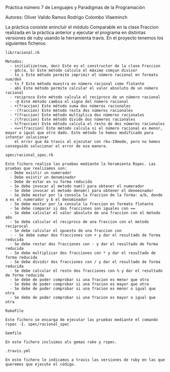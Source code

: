 
Práctica número 7 de Lenguajes y Paradigmas de la Programación

Autores: Oliver Valido Ramos Rodrigo Colombo Vlaeminch

La práctica consiste enincluir el módulo Comparable en la clase Fraccion realizada en la práctica anterior y ejecutar el programa en distintas versiones
de ruby usando la herramienta travis.
En el proyecto tenemos los siguientes ficheros:

    lib/racional.rb

    Metodos:
      - initialize(num, den) Este es el constructor de la clase Fraccion 
      - gdc(a, b) Este método calcula el máximo comçun divisor 
      - to_s Este método permite imprimir el número racional en formato num/den 
      - to_f Este método muestra en número racional como flotante  
      - abs Este método permite calcular el valor absoluto de un número racional 
      - reciproco Este método calcula el recíproco de un número racional 
      - -@ Este método cambia el signo del número racional 
      - +(fraccion) Este método suma dos números racionales 
      - -(fraccion) Este método resta dos números racionales 
      - *(fraccion) Este método multiplica dos números racionales 
      - /(fraccion) Este método divide dos números racionales 
      - %(fraccion) Este método calcula el resto de dos números racionales 
      - <=>(fraccion) Este método calcula si el número racional es menor, mayor o igual que otro dado. Este método lo hemos modificado para intentar solucionar
        el error que da travis al ejecutar con rbx-19mode, pero no hemos conseguido solucionar el error de esa manera. 

    spec/racional_spec.rb

    Este fichero realiza las pruebas mediante la heramienta Rspec. Las pruebas que realizamos son: 
      - Debe existir un numerador 
      - Debe existir un denominador 
      - Debe de estar en su forma reducida 
      - Se debe invocar al metodo num() para obtener el numerador 
      - Se debe invocar al metodo denom() para obtener el denominador 
      - Se debe mostar por la consola la fraccion de la forma: a/b, donde a es el numerador y b el denominador 
      - Se debe mostar por la consola la fraccion en formato flotante 
      - Se debe comparar si dos fracciones son iguales con == 
      - Se debe calcular el valor absoluto de una fraccion con el metodo abs 
      - Se debe calcular el reciproco de una fraccion con el metodo reciprocal 
      - Se debe calcular el opuesto de una fraccion con 
      - - Se debe sumar dos fracciones con + y dar el resultado de forma reducida 
      - Se debe restar dos fracciones con - y dar el resultado de forma reducida 
      - Se debe multiplicar dos fracciones con * y dar el resultado de forma reducida 
      - Se debe dividir dos fracciones con / y dar el resultado de forma reducida 
      - Se debe calcular el resto dos fracciones con % y dar el resultado de forma reducida 
      - Se debe de poder comprobar si una fracion es menor que otra 
      - Se debe de poder comprobar si una fracion es mayor que otra 
      - Se debe de poder comprobar si una fracion es menor o igual que otra 
      - Se debe de poder comprobar si una fracion es mayor o igual que otra

    RakeFile

    Este fichero se encarga de ejecutar las pruebas mediante el comando rspec -I. spec/racional_spec
   
    Gemfile

    En este fichero incluimos als gemas rake y rspec.

    .travis.yml

    En este fichero le indicamos a travis las versiones de ruby en las que queremos que ejecute el código.
